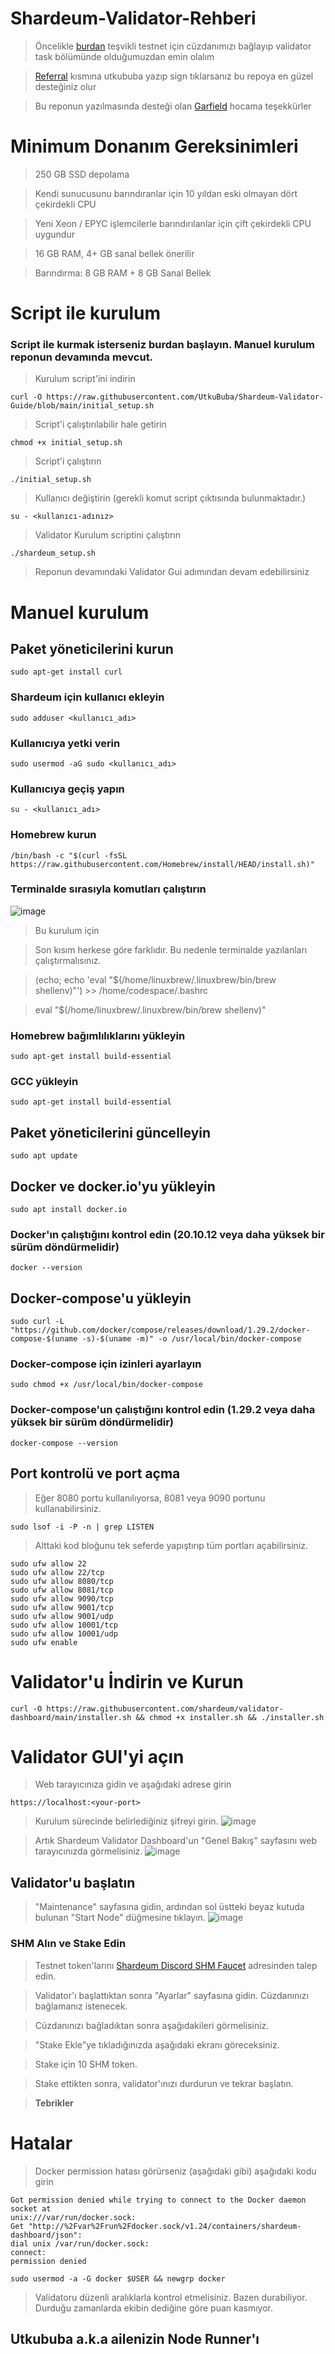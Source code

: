 # Shardeum-Validator-Rehberi

> Öncelikle [burdan](https://shardeum.org/incentivized-testnet/validator) teşvikli testnet için cüzdanımızı bağlayıp validator task bölümünde olduğumuzdan emin olalım

> [Referral](https://shardeum.org/incentivized-testnet/referral) kısmına utkububa yazıp sign tıklarsanız bu repoya en güzel desteğiniz olur

> Bu reponun yazılmasında desteği olan [Garfield](https://x.com/olcayunal1o) hocama teşekkürler

# Minimum Donanım Gereksinimleri

> 250 GB SSD depolama

> Kendi sunucusunu barındıranlar için 10 yıldan eski olmayan dört çekirdekli CPU

> Yeni Xeon / EPYC işlemcilerle barındırılanlar için çift çekirdekli CPU uygundur

> 16 GB RAM, 4+ GB sanal bellek önerilir

> Barındırma: 8 GB RAM + 8 GB Sanal Bellek

# Script ile kurulum
### Script ile kurmak isterseniz burdan başlayın. Manuel kurulum reponun devamında mevcut.
> Kurulum script'ini indirin
```console
curl -O https://raw.githubusercontent.com/UtkuBuba/Shardeum-Validator-Guide/blob/main/initial_setup.sh
```

> Script'i çalıştırılabilir hale getirin
```console
chmod +x initial_setup.sh
```

> Script'i çalıştırın
```console
./initial_setup.sh
```

> Kullanıcı değiştirin (gerekli komut script çıktısında bulunmaktadır.)
```console
su - <kullanıcı-adınız>
```

> Validator Kurulum scriptini çalıştırın
```console
./shardeum_setup.sh
```
> Reponun devamındaki Validator Gui adımından devam edebilirsiniz

# Manuel kurulum
## Paket yöneticilerini kurun

```console
sudo apt-get install curl
```

### Shardeum için kullanıcı ekleyin
```console
sudo adduser <kullanıcı_adı>
```

### Kullanıcıya yetki verin
```console
sudo usermod -aG sudo <kullanıcı_adı>
```

### Kullanıcıya geçiş yapın
```console
su - <kullanıcı_adı>
```

### Homebrew kurun
```console
/bin/bash -c "$(curl -fsSL https://raw.githubusercontent.com/Homebrew/install/HEAD/install.sh)"
```

### Terminalde sırasıyla komutları çalıştırın
![image](https://github.com/user-attachments/assets/fab903dd-45d6-4d81-9ee2-0d76abfe4be9)

> Bu kurulum için

> Son kısım herkese göre farklıdır. Bu nedenle terminalde yazılanları çalıştırmalısınız.

> (echo; echo 'eval "$(/home/linuxbrew/.linuxbrew/bin/brew shellenv)"') >> /home/codespace/.bashrc

> eval "$(/home/linuxbrew/.linuxbrew/bin/brew shellenv)"

### Homebrew bağımlılıklarını yükleyin
```console
sudo apt-get install build-essential
```

### GCC yükleyin
```console
sudo apt-get install build-essential
```

## Paket yöneticilerini güncelleyin
```console
sudo apt update
```

## Docker ve docker.io'yu yükleyin
```console
sudo apt install docker.io
```
### Docker'ın çalıştığını kontrol edin (20.10.12 veya daha yüksek bir sürüm döndürmelidir)
```console
docker --version
```

## Docker-compose'u yükleyin
```console
sudo curl -L "https://github.com/docker/compose/releases/download/1.29.2/docker-compose-$(uname -s)-$(uname -m)" -o /usr/local/bin/docker-compose
```

### Docker-compose için izinleri ayarlayın
```console
sudo chmod +x /usr/local/bin/docker-compose
```
### Docker-compose'un çalıştığını kontrol edin (1.29.2 veya daha yüksek bir sürüm döndürmelidir)
```console
docker-compose --version
```
## Port kontrolü ve port açma
> Eğer 8080 portu kullanılıyorsa, 8081 veya 9090 portunu kullanabilirsiniz.
```console
sudo lsof -i -P -n | grep LISTEN
```
> Alttaki kod bloğunu tek seferde yapıştırıp tüm portları açabilirsiniz.
```console
sudo ufw allow 22
sudo ufw allow 22/tcp
sudo ufw allow 8080/tcp
sudo ufw allow 8081/tcp
sudo ufw allow 9090/tcp
sudo ufw allow 9001/tcp
sudo ufw allow 9001/udp
sudo ufw allow 10001/tcp
sudo ufw allow 10001/udp
sudo ufw enable
```


# Validator'u İndirin ve Kurun
```console
curl -O https://raw.githubusercontent.com/shardeum/validator-dashboard/main/installer.sh && chmod +x installer.sh && ./installer.sh
```

# Validator GUI'yi açın
> Web tarayıcınıza gidin ve aşağıdaki adrese girin
```console
https://localhost:<your-port>
```
> Kurulum sürecinde belirlediğiniz şifreyi girin.
![image](https://github.com/user-attachments/assets/e502ead8-809f-4fc4-8d65-5fc5bfb82e87)

> Artık Shardeum Validator Dashboard'un "Genel Bakış" sayfasını web tarayıcınızda görmelisiniz.
![image](https://github.com/user-attachments/assets/9f461ca7-7f40-4e51-b77a-e24343ee5be4)

## Validator'u başlatın
> "Maintenance" sayfasına gidin, ardından sol üstteki beyaz kutuda bulunan "Start Node" düğmesine tıklayın.
![image](https://github.com/user-attachments/assets/078106ab-ec96-47e2-9d6a-215e3ab6c17a)

### SHM Alın ve Stake Edin

> Testnet token'larını [Shardeum Discord SHM Faucet](https://docs.shardeum.org/docs/faucet/claim) adresinden talep edin.

> Validator'ı başlattıktan sonra "Ayarlar" sayfasına gidin. Cüzdanınızı bağlamanız istenecek.

> Cüzdanınızı bağladıktan sonra aşağıdakileri görmelisiniz.

> "Stake Ekle"ye tıkladığınızda aşağıdaki ekranı göreceksiniz.

> Stake için 10 SHM token.

> Stake ettikten sonra, validator'ınızı durdurun ve tekrar başlatın.

> **Tebrikler**

# Hatalar
> Docker permission hatası görürseniz (aşağıdaki gibi) aşağıdaki kodu girin
```
Got permission denied while trying to connect to the Docker daemon socket at
unix:///var/run/docker.sock:
Get "http://%2Fvar%2Frun%2Fdocker.sock/v1.24/containers/shardeum-dashboard/json":
dial unix /var/run/docker.sock:
connect:
permission denied
```
```console
sudo usermod -a -G docker $USER && newgrp docker
```

> Validatoru düzenli aralıklarla kontrol etmelisiniz. Bazen durabiliyor. Durduğu zamanlarda ekibin dediğine göre puan kasmıyor.

## Utkububa a.k.a ailenizin Node Runner'ı 













